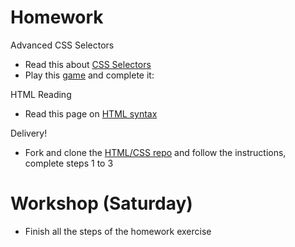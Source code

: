 # Homework

Advanced CSS Selectors

- Read this about [CSS Selectors](http://learn.shayhowe.com/advanced-html-css/complex-selectors/)
- Play this [game](https://flukeout.github.io/) and complete it:

HTML Reading

- Read this page on [HTML syntax](https://marksheet.io/html-syntax.html)

Delivery!

- Fork and clone the [HTML/CSS repo](https://github.com/CodeYourFuture/HTML-CSS-Homework) and follow the instructions, complete steps 1 to 3

# Workshop (Saturday)

- Finish all the steps of the homework exercise
